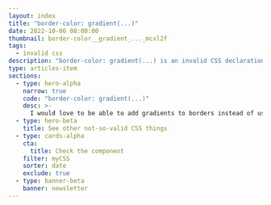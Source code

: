 ```yaml
---
layout: index
title: "border-color: gradient(...)"
date: 2022-10-06 08:00:00
thumbnail: border-color__gradient_..._mcxl2f
tags:
  - invalid css
description: "border-color: gradient(...) is an invalid CSS declaration I wish existed."
type: articles-item
sections:
  - type: hero-alpha
    narrow: true
    code: "border-color: gradient(...)"
    desc: >-
      I would love to be able to add gradients to borders instead of using [hacky workarounds](https://css-tricks.com/gradient-borders-in-css/).
  - type: hero-beta
    title: See other not-so-valid CSS things
  - type: cards-alpha
    cta:
      title: Check the component
    filter: myCSS
    sorter: date
    exclude: true
  - type: banner-beta
    banner: newsletter
---
```

